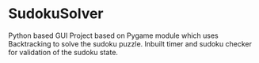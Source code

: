 # SudokuSolver

Python based GUI Project based on Pygame module which uses Backtracking to solve the sudoku puzzle. Inbuilt timer and sudoku checker for validation of the sudoku state.
